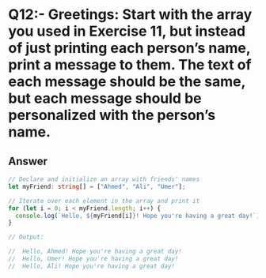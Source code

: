 # Q12:- Greetings: Start with the array you used in Exercise 11, but instead of just printing each person’s name, print a message to them. The text of each message should be the same, but each message should be personalized with the person’s name.

## Answer

```typescript
// Declare and initialize an array with friends' names
let myFriend: string[] = ["Ahmed", "Ali", "Umer"];

// Iterate over each element in the array and print it
for (let i = 0; i < myFriend.length; i++) {
  console.log(`Hello, ${myFriend[i]}! Hope you're having a great day!`); // Print the message to the person name at the current index
}

// Output: 

//  Hello, Ahmed! Hope you're having a great day!
//  Hello, Umer! Hope you're having a great day!
//  Hello, Ali! Hope you're having a great day!

```
